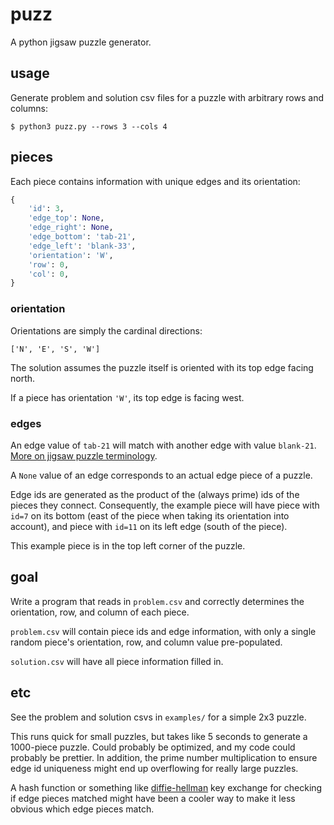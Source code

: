 # puzz

A python jigsaw puzzle generator.

## usage

Generate problem and solution csv files for a puzzle with arbitrary rows and columns:

```
$ python3 puzz.py --rows 3 --cols 4
```

## pieces

Each piece contains information with unique edges and its orientation:

```python
{
    'id': 3,
    'edge_top': None,
    'edge_right': None,
    'edge_bottom': 'tab-21',
    'edge_left': 'blank-33',
    'orientation': 'W',
    'row': 0,
    'col': 0,
}
```

### orientation

Orientations are simply the cardinal directions:

```
['N', 'E', 'S', 'W']
```

The solution assumes the puzzle itself is oriented with its top edge facing north.

If a piece has orientation `'W'`, its top edge is facing west.

### edges

An edge value of `tab-21` will match with another edge with value `blank-21`. [More on jigsaw puzzle terminology](https://english.stackexchange.com/a/47672).

A `None` value of an edge corresponds to an actual edge piece of a puzzle.

Edge ids are generated as the product of the (always prime) ids of the pieces they connect. Consequently, the example piece will have piece with `id=7` on its bottom (east of the piece when taking its orientation into account), and piece with `id=11` on its left edge (south of the piece).

This example piece is in the top left corner of the puzzle.


## goal

Write a program that reads in `problem.csv` and correctly determines the orientation, row, and column of each piece.

`problem.csv` will contain piece ids and edge information, with only a single random piece's orientation, row, and column value pre-populated.

`solution.csv` will have all piece information filled in.

## etc

See the problem and solution csvs in `examples/` for a simple 2x3 puzzle.

This runs quick for small puzzles, but takes like 5 seconds to generate a 1000-piece puzzle. Could probably be optimized, and my code could probably be prettier. In addition, the prime number multiplication to ensure edge id uniqueness might end up overflowing for really large puzzles.

A hash function or something like [diffie-hellman](https://security.stackexchange.com/questions/45963/diffie-hellman-key-exchange-in-plain-english) key exchange for checking if edge pieces matched might have been a cooler way to make it less obvious which edge pieces match.
